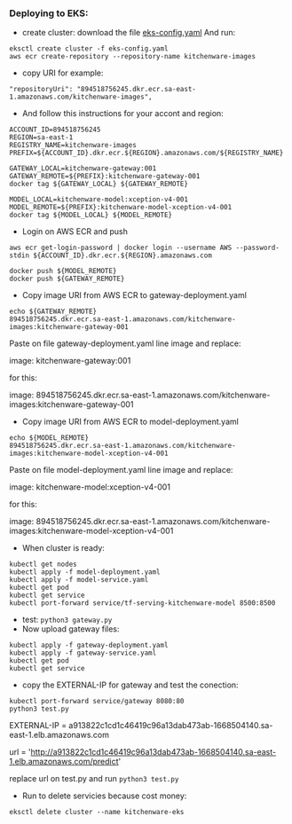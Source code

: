 ### Deploying to EKS:         


* create cluster: download the file [eks-config.yaml](kube-config/eks-config.yaml) And run:
```
eksctl create cluster -f eks-config.yaml
aws ecr create-repository --repository-name kitchenware-images
```
* copy URI for example:
```
"repositoryUri": "894518756245.dkr.ecr.sa-east-1.amazonaws.com/kitchenware-images",
```
* And follow this instructions for your accont and region:
```
ACCOUNT_ID=894518756245
REGION=sa-east-1
REGISTRY_NAME=kitchenware-images
PREFIX=${ACCOUNT_ID}.dkr.ecr.${REGION}.amazonaws.com/${REGISTRY_NAME}

GATEWAY_LOCAL=kitchenware-gateway:001
GATEWAY_REMOTE=${PREFIX}:kitchenware-gateway-001
docker tag ${GATEWAY_LOCAL} ${GATEWAY_REMOTE}

MODEL_LOCAL=kitchenware-model:xception-v4-001
MODEL_REMOTE=${PREFIX}:kitchenware-model-xception-v4-001
docker tag ${MODEL_LOCAL} ${MODEL_REMOTE} 
```
* Login on AWS ECR and push
```
aws ecr get-login-password | docker login --username AWS --password-stdin ${ACCOUNT_ID}.dkr.ecr.${REGION}.amazonaws.com

docker push ${MODEL_REMOTE}
docker push ${GATEWAY_REMOTE}
```
* Copy image URI from AWS ECR to gateway-deployment.yaml
```
echo ${GATEWAY_REMOTE}
894518756245.dkr.ecr.sa-east-1.amazonaws.com/kitchenware-images:kitchenware-gateway-001
``` 
Paste on file gateway-deployment.yaml line image and replace:      

image: kitchenware-gateway:001 

for this: 

image: 894518756245.dkr.ecr.sa-east-1.amazonaws.com/kitchenware-images:kitchenware-gateway-001

* Copy image URI from AWS ECR to model-deployment.yaml
```
echo ${MODEL_REMOTE}
894518756245.dkr.ecr.sa-east-1.amazonaws.com/kitchenware-images:kitchenware-model-xception-v4-001
```
Paste on file model-deployment.yaml line image and replace:      

image: kitchenware-model:xception-v4-001    

for this:     

image: 894518756245.dkr.ecr.sa-east-1.amazonaws.com/kitchenware-images:kitchenware-model-xception-v4-001

* When cluster is ready:
```
kubectl get nodes
kubectl apply -f model-deployment.yaml
kubectl apply -f model-service.yaml
kubectl get pod
kubectl get service
kubectl port-forward service/tf-serving-kitchenware-model 8500:8500
```
* test: ```python3 gateway.py```
* Now upload gateway files:
```
kubectl apply -f gateway-deployment.yaml
kubectl apply -f gateway-service.yaml
kubectl get pod
kubectl get service
```
* copy the EXTERNAL-IP for gateway and test the conection: 
```
kubectl port-forward service/gateway 8080:80
python3 test.py
```
EXTERNAL-IP = a913822c1cd1c46419c96a13dab473ab-1668504140.sa-east-1.elb.amazonaws.com     

url = 'http://a913822c1cd1c46419c96a13dab473ab-1668504140.sa-east-1.elb.amazonaws.com/predict'       

replace url on test.py and run ```python3 test.py```

* Run to delete servicies because cost money: 
```
eksctl delete cluster --name kitchenware-eks 
```
